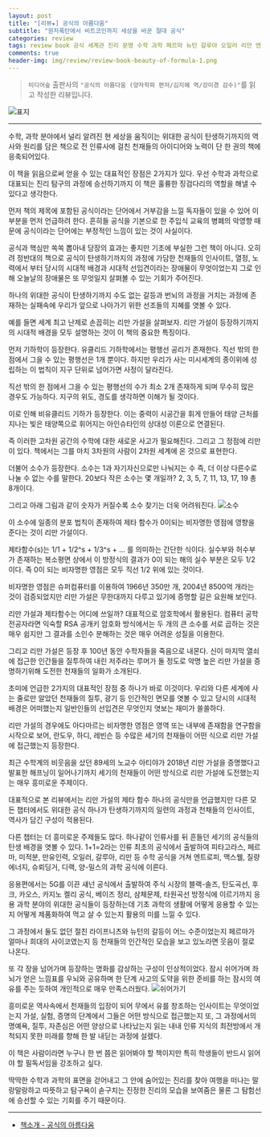 ```yaml
---  
layout: post  
title: "[리뷰★] 공식의 아름다움"  
subtitle: "원자폭탄에서 비트코인까지 세상을 바꾼 절대 공식"  
categories: review  
tags: review book 공식 세계관 진리 문명 수학 과학 페르마 뉴턴 갈루아 오일러 리만 엔트로피 맥스웰 슈뢰딩거 디랙 양밀스 섀넌 블랙숄즈 카오스 켈리 베이즈 타원곡선 방정식  
comments: true  
header-img: img/review/review-book-beauty-of-formula-1.png
---  
```

  
> `미디어숲` 출판사의 `"공식의 아름다움 (양자학파 편저/김지혜 역/강미경 감수)"`를 읽고 작성한 리뷰입니다.  

![표지](https://theorydb.github.io/assets/img/review/review-book-beauty-of-formula-1.png)  

---

수학, 과학 분야에서 널리 알려진 현 세상을 움직이는 위대한 공식이 탄생하기까지의 역사와 원리를 담은 책으로 전 인류사에 걸친 천재들의 아이디어와 노력이 단 한 권의 책에 응축되어있다.

이 책을 읽음으로써 얻을 수 있는 대표적인 장점은 2가지가 있다. 우선 수학과 과학으로 대표되는 진리 탐구의 과정에 승선하기까지 이 책은 훌륭한 징검다리의 역할을 해낼 수 있다고 생각한다. 

먼저 책의 제목에 포함된 공식이라는 단어에서 거부감을 느낄 독자들이 있을 수 있어 이 부분을 먼저 언급하려 한다. 흔히들 공식을 기본으로 한 주입식 교육의 병폐의 악영향 때문에 공식이라는 단어에는 부정적인 느낌이 있는 것이 사실이다. 

공식과 핵심만 쏙쏙 뽑아내 당장의 효과는 좋지만 기초에 부실한 그런 책이 아니다. 오히려 정반대의 책으로 공식이 탄생하기까지의 과정에 가담한 천재들의 인사이트, 열정, 노력에서 부터 당시의 시대적 배경과 시대적 선입견이라는 장애물이 무엇이었는지 그로 인해 오늘날의 장애물은 또 무엇일지 살펴볼 수 있는 기회가 주어진다.

하나의 위대한 공식이 탄생하기까지 수도 없는 갈등과 번뇌의 과정을 거치는 과정에 존재하는 실패속에 우리가 앞으로 나아가기 위한 선조들의 지혜를 엿볼 수 있다. 

예를 들면 세계 최고 난제로 손꼽히는 리만 가설을 살펴보자. 리만 가설이 등장하기까지의 시대적 배경을 모두 설명하는 것이 이 책의 중요한 특징이다. 

먼저 기하학이 등장한다. 유클리드 기하학에서는 평행선 공리가 존재한다. 직선 밖의 한 점에서 그을 수 있는 평행선은 1개 뿐이다. 하지만 우리가 사는 미시세계의 종이위에 성립하는 이 법칙이 지구 단위로 넘어가면 사정이 달라진다. 

직선 밖의 한 점에서 그을 수 있는 평행선의 수가 최소 2개 존재하게 되며 무수히 많은 경우도 가능하다. 지구의 위도, 경도를 생각하면 이해가 될 것이다.

이로 인해 비유클리드 기하가 등장한다. 이는 중력이 시공간을 휘게 만들어 태양 근처를 지나는 빛은 태양쪽으로 휘어지는 아인슈타인의 상대성 이론으로 연결된다. 

즉 이러한 고차원 공간의 수학에 대한 새로운 사고가 필요해진다. 그리고 그 정점에 리만이 있다. 책에서는 그를 마치 3차원의 사람이 2차원 세계에 온 것으로 표현한다. 

더불어 소수가 등장한다. 소수는 1과 자기자신으로만 나눠지는 수 즉, 더 이상 다른수로 나눌 수 없는 수를 말한다. 20보다 작은 소수는 몇 개일까? 2, 3, 5, 7, 11, 13, 17, 19 총 8개이다.

그리고 아래 그림과 같이 숫자가 커질수록 소수 찾기는 더욱 어려워진다. 
![소수](https://theorydb.github.io/assets/img/review/review-book-beauty-of-formula-2.png)  

이 소수에 일종의 분포 법칙이 존재하여 제타 함수가 0이되는 비자명한 영점에 영향을 준다는 것이 리만 가설이다. 

제타함수(s)는 1/1 + 1/2^s + 1/3^s + ... 를 의미하는 간단한 식이다. 실수부와 허수부가 존재하는 복소평면 상에서 이 방정식의 결과가 0이 되는 해의 실수 부분은 모두 1/2이다. 즉 0이 되는 비자명한 영점은 모두 직선 1/2 위에 있는 것이다. 

비자명한 영점은 슈퍼컴퓨터를 이용하여 1966년 350만 개, 2004년 8500억 개라는 것이 검증되었지만 리만 가설은 무한대까지 다루고 있기에 증명할 길은 요원해 보인다. 

리만 가설과 제타함수는 어디에 쓰일까? 대표적으로 암호학에서 활용된다. 컴퓨터 공학 전공자라면 익숙할 RSA 공개키 암호화 방식에서는 두 개의 큰 소수를 서로 곱하는 것은 매우 쉽지만 그 결과를 소인수 분해하는 것은 매우 어려운 성질을 이용한다. 

그리고 리만 가설은 등장 후 100년 동안 수학자들을 죽음으로 내몬다. 신이 마지막 열쇠에 접근한 인간들을 질투하여 내린 저주라는 루머가 돌 정도로 악명 높은 리만 가설을 증명하기위해 도전한 천재들의 일화가 소개된다. 

초미에 언급한 2가지의 대표적인 장점 중 하나가 바로 이것이다. 우리와 다른 세계에 사는 줄로만 알았던 천재들의 질투, 광기 등 인간적인 면모를 엿볼 수 있고 당시의 시대적 배경은 어떠했는지 일반인들의 선입견은 무엇인지 엿보는 재미가 쏠쏠하다. 

리만 가설의 경우에도 아다마르는 비자명한 영점은 영역 또는 내부에 존재함을 연구함을 시작으로 보어, 란도우, 하디, 레빈슨 등 수많은 세기의 천재들이 어떤 식으로 리만 가설에 접근했는지 등장한다. 

최근 수학계의 비웃음을 샀던 89세의 노교수 아티야가 2018년 리만 가설을 증명했다고 발표한 해프닝이 일어나기까지 세기의 천재들이 어떤 방식으로 리만 가설에 도전했는지는 매우 흥미로운 주제이다. 

대표적으로 본 리뷰에서는 리만 가설의 제타 함수 하나의 공식만을 언급했지만 다른 모든 챕터에서도 위대한 공식 하나가 탄생하기까지의 일련의 과정과 천채들의 인사이트, 역사가 담긴 구성이 적용된다. 

다른 챕터는 더 흥미로운 주제들도 많다. 하나같이 인류사를 뒤 흔들던 세기의 공식들의 탄생 배경을 엿볼 수 있다. 1+1=2라는 인류 최초의 공식에서 출발하여 피타고라스, 페르마, 미적분, 만유인력, 오일러, 갈루아, 리만 등 수학 공식을 거쳐 엔트로피, 맥스웰, 질량 에너지, 슈뢰딩거, 디랙, 양-밀스의 과학 공식에 이른다. 

응용편에서는 5G를 이끈 섀넌 공식에서 출발하여 주식 시장의 블랙-솔즈, 탄도곡선, 후크, 카오스, 카지노 켈리 공식, 베이즈 정리, 삼체문제, 타원곡선 방정식에 이르기까지 응용 과학 분야의 위대한 공식들이 등장하는데 기초 과학의 생활에 어떻게 응용할 수 있는지 어떻게 제품화하여 먹고 살 수 있는지 활용의 미를 느낄 수 있다. 

그 과정에서 둘도 없던 절친 라이프니츠와 뉴턴의 갈등이 어느 수준이었는지 페르마가 얼마나 희대의 사이코였는지 등 천재들의 인간적인 모습을 보고 있노라면 웃음이 절로 나온다. 

또 각 장을 넘어가며 등장하는 명화를 감상하는 구성이 인상적이었다. 잠시 쉬어가며 좌뇌가 얻은 느낌표를 우뇌와 공유하며 한 단계 사고의 도약을 위한 준비를 하는 잠시의 여유를 주는 듯하여 개인적으로 매우 만족스러웠다. 
![쉬어가기](https://theorydb.github.io/assets/img/review/review-book-beauty-of-formula-3.png)  

흥미로운 역사속에서 천재들의 입장이 되어 무에서 유를 창조하는 인사이트는 무엇이었는지 가설, 실험, 증명의 단계에서 그들은 어떤 방식으로 접근했는지 또, 그 과정에서의 명예욕, 질투, 자존심은 어떤 양상으로 나타났는지 읽는 내내 인류 지식의 최전방에서 개척되지 못한 미래를 향해 한 발 내딛는 과정에 설렜다.

이 책은 사람이라면 누구나 한 번 쯤은 읽어봐야 할 책이지만 특히 학생들이 반드시 읽어야 할 필독서임을 강조하고 싶다.

딱딱한 수학과 과학의 표면을 걷어내고 그 안에 숨어있는 진리를 찾아 여행을 떠나는 말랑말랑하고 따뜻하고 탐구욕이 솓구치는 진정한 진리의 모습을 보여줌은 물론 그 탐험선에 승선할 수 있는 기회를 주기 때문이다. 

---

* [책소개 - 공식의 아름다움](http://www.yes24.com/Product/Goods/103948242?OzSrank=1)



